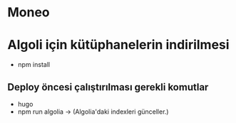# Moneo

# Algoli için kütüphanelerin indirilmesi
  * npm install

## Deploy öncesi çalıştırılması gerekli komutlar
  * hugo
  * npm run algolia -> (Algolia'daki indexleri günceller.)
